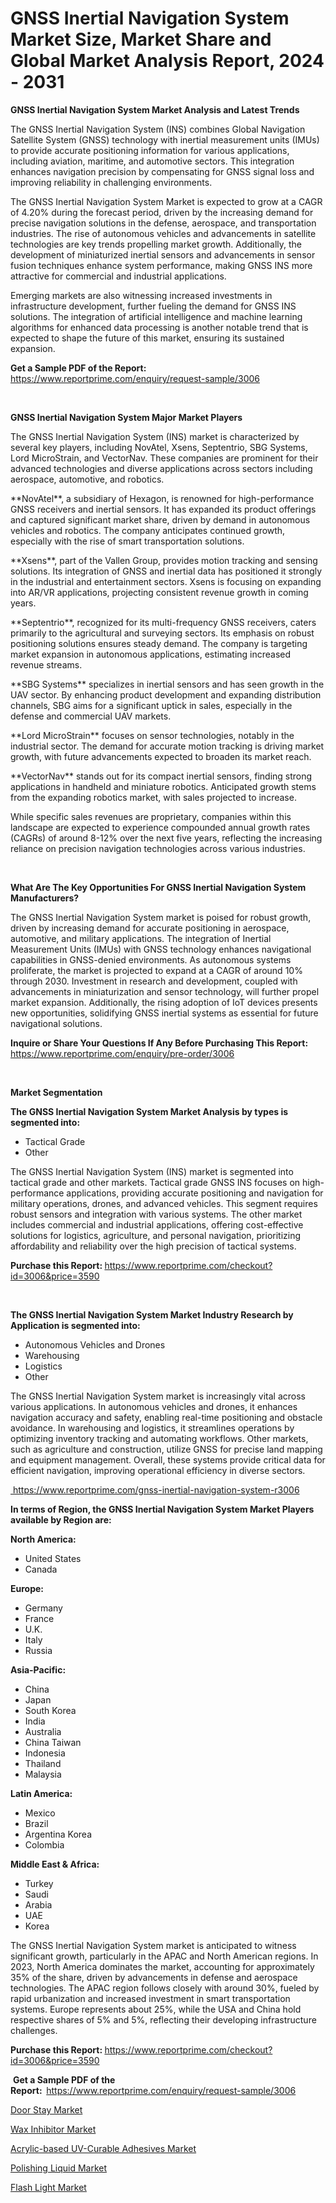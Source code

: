 <p><h1>GNSS Inertial Navigation System Market Size, Market Share and Global Market Analysis Report, 2024 - 2031</h1></p><p><strong>GNSS Inertial Navigation System Market Analysis and Latest Trends</strong></p>
<p><p>The GNSS Inertial Navigation System (INS) combines Global Navigation Satellite System (GNSS) technology with inertial measurement units (IMUs) to provide accurate positioning information for various applications, including aviation, maritime, and automotive sectors. This integration enhances navigation precision by compensating for GNSS signal loss and improving reliability in challenging environments.</p><p>The GNSS Inertial Navigation System Market is expected to grow at a CAGR of 4.20% during the forecast period, driven by the increasing demand for precise navigation solutions in the defense, aerospace, and transportation industries. The rise of autonomous vehicles and advancements in satellite technologies are key trends propelling market growth. Additionally, the development of miniaturized inertial sensors and advancements in sensor fusion techniques enhance system performance, making GNSS INS more attractive for commercial and industrial applications.</p><p>Emerging markets are also witnessing increased investments in infrastructure development, further fueling the demand for GNSS INS solutions. The integration of artificial intelligence and machine learning algorithms for enhanced data processing is another notable trend that is expected to shape the future of this market, ensuring its sustained expansion.</p></p>
<p><strong>Get a Sample PDF of the Report:&nbsp;</strong> <a href="https://www.reportprime.com/enquiry/request-sample/3006">https://www.reportprime.com/enquiry/request-sample/3006</a></p>
<p>&nbsp;</p>
<p><strong>GNSS Inertial Navigation System Major Market Players</strong></p>
<p><p>The GNSS Inertial Navigation System (INS) market is characterized by several key players, including NovAtel, Xsens, Septentrio, SBG Systems, Lord MicroStrain, and VectorNav. These companies are prominent for their advanced technologies and diverse applications across sectors including aerospace, automotive, and robotics.</p><p>**NovAtel**, a subsidiary of Hexagon, is renowned for high-performance GNSS receivers and inertial sensors. It has expanded its product offerings and captured significant market share, driven by demand in autonomous vehicles and robotics. The company anticipates continued growth, especially with the rise of smart transportation solutions.</p><p>**Xsens**, part of the Vallen Group, provides motion tracking and sensing solutions. Its integration of GNSS and inertial data has positioned it strongly in the industrial and entertainment sectors. Xsens is focusing on expanding into AR/VR applications, projecting consistent revenue growth in coming years.</p><p>**Septentrio**, recognized for its multi-frequency GNSS receivers, caters primarily to the agricultural and surveying sectors. Its emphasis on robust positioning solutions ensures steady demand. The company is targeting market expansion in autonomous applications, estimating increased revenue streams.</p><p>**SBG Systems** specializes in inertial sensors and has seen growth in the UAV sector. By enhancing product development and expanding distribution channels, SBG aims for a significant uptick in sales, especially in the defense and commercial UAV markets. </p><p>**Lord MicroStrain** focuses on sensor technologies, notably in the industrial sector. The demand for accurate motion tracking is driving market growth, with future advancements expected to broaden its market reach.</p><p>**VectorNav** stands out for its compact inertial sensors, finding strong applications in handheld and miniature robotics. Anticipated growth stems from the expanding robotics market, with sales projected to increase.</p><p>While specific sales revenues are proprietary, companies within this landscape are expected to experience compounded annual growth rates (CAGRs) of around 8-12% over the next five years, reflecting the increasing reliance on precision navigation technologies across various industries.</p></p>
<p>&nbsp;</p>
<p><strong>What Are The Key Opportunities For GNSS Inertial Navigation System Manufacturers?</strong></p>
<p><p>The GNSS Inertial Navigation System market is poised for robust growth, driven by increasing demand for accurate positioning in aerospace, automotive, and military applications. The integration of Inertial Measurement Units (IMUs) with GNSS technology enhances navigational capabilities in GNSS-denied environments. As autonomous systems proliferate, the market is projected to expand at a CAGR of around 10% through 2030. Investment in research and development, coupled with advancements in miniaturization and sensor technology, will further propel market expansion. Additionally, the rising adoption of IoT devices presents new opportunities, solidifying GNSS inertial systems as essential for future navigational solutions.</p></p>
<p><strong>Inquire or Share Your Questions If Any Before Purchasing This Report:</strong> <a href="https://www.reportprime.com/enquiry/pre-order/3006">https://www.reportprime.com/enquiry/pre-order/3006</a></p>
<p>&nbsp;</p>
<p><strong>Market Segmentation</strong></p>
<p><strong>The GNSS Inertial Navigation System Market Analysis by types is segmented into:</strong></p>
<p><ul><li>Tactical Grade</li><li>Other</li></ul></p>
<p><p>The GNSS Inertial Navigation System (INS) market is segmented into tactical grade and other markets. Tactical grade GNSS INS focuses on high-performance applications, providing accurate positioning and navigation for military operations, drones, and advanced vehicles. This segment requires robust sensors and integration with various systems. The other market includes commercial and industrial applications, offering cost-effective solutions for logistics, agriculture, and personal navigation, prioritizing affordability and reliability over the high precision of tactical systems.</p></p>
<p><strong>Purchase this Report:&nbsp;</strong><a href="https://www.reportprime.com/checkout?id=3006&price=3590">https://www.reportprime.com/checkout?id=3006&price=3590</a></p>
<p>&nbsp;</p>
<p><strong>The GNSS Inertial Navigation System Market Industry Research by Application is segmented into:</strong></p>
<p><ul><li>Autonomous Vehicles and Drones</li><li>Warehousing</li><li>Logistics</li><li>Other</li></ul></p>
<p><p>The GNSS Inertial Navigation System market is increasingly vital across various applications. In autonomous vehicles and drones, it enhances navigation accuracy and safety, enabling real-time positioning and obstacle avoidance. In warehousing and logistics, it streamlines operations by optimizing inventory tracking and automating workflows. Other markets, such as agriculture and construction, utilize GNSS for precise land mapping and equipment management. Overall, these systems provide critical data for efficient navigation, improving operational efficiency in diverse sectors.</p></p>
<p><a href="https://www.reportprime.com/gnss-inertial-navigation-system-r3006">&nbsp;https://www.reportprime.com/gnss-inertial-navigation-system-r3006</a></p>
<p><strong>In terms of Region, the GNSS Inertial Navigation System Market Players available by Region are:</strong></p>
<p>
    <p> <strong> North America: </strong>
        <ul>
            <li>United States</li>
            <li>Canada</li>
        </ul>
        </p> 
    <p> <strong> Europe: </strong>
        <ul>
            <li>Germany</li>
            <li>France</li>
            <li>U.K.</li>
            <li>Italy</li>
            <li>Russia</li>
        </ul>
        </p> 
    <p> <strong> Asia-Pacific: </strong>
        <ul>
            <li>China</li>
            <li>Japan</li>
            <li>South Korea</li>
            <li>India</li>
            <li>Australia</li>
            <li>China Taiwan</li>
            <li>Indonesia</li>
            <li>Thailand</li>
            <li>Malaysia</li>
        </ul>
        </p> 
    <p> <strong> Latin America: </strong>
        <ul>
            <li>Mexico</li>
            <li>Brazil</li>
            <li>Argentina Korea</li>
            <li>Colombia</li>
        </ul>
        </p> 
    <p> <strong> Middle East & Africa: </strong>
        <ul>
            <li>Turkey</li>
            <li>Saudi</li>
            <li>Arabia</li>
            <li>UAE</li>
            <li>Korea</li>
        </ul>
    </p>
    </p>
<p><p>The GNSS Inertial Navigation System market is anticipated to witness significant growth, particularly in the APAC and North American regions. In 2023, North America dominates the market, accounting for approximately 35% of the share, driven by advancements in defense and aerospace technologies. The APAC region follows closely with around 30%, fueled by rapid urbanization and increased investment in smart transportation systems. Europe represents about 25%, while the USA and China hold respective shares of 5% and 5%, reflecting their developing infrastructure challenges.</p></p>
<p><strong>Purchase this Report: </strong><a href="https://www.reportprime.com/checkout?id=3006&price=3590">https://www.reportprime.com/checkout?id=3006&price=3590</a></p>
<p>&nbsp;<strong>Get a Sample PDF of the Report:&nbsp;&nbsp;</strong><a href="https://www.reportprime.com/enquiry/request-sample/3006">https://www.reportprime.com/enquiry/request-sample/3006</a></p>
<p><strong></strong></p>
<p><p><a href="https://www.linkedin.com/pulse/door-stay-market-insights-product-type-application-trends-nnt3e?trackingId=%2FioSNqVLSyKDBh0ioq2bMA%3D%3D">Door Stay Market</a></p><p><a href="https://issuu.com/reportprime-2/docs/wax-inhibitor-market-size-2030.pptx_5d792616810c36">Wax Inhibitor Market</a></p><p><a href="https://issuu.com/reportprime-2/docs/acrylic-based-uv-curable-adhesives-_e61903aa7645c0">Acrylic-based UV-Curable Adhesives Market</a></p><p><a href="https://www.linkedin.com/pulse/global-polishing-liquid-market-focus-product-type-polycrystalline-httae?trackingId=ovBIv0V7REek4fuP0kwSow%3D%3D">Polishing Liquid Market</a></p><p><a href="https://www.linkedin.com/pulse/role-flash-light-market-applications-cameraphoneothers-types-tfduf?trackingId=zG6YCc4PRHeo33BjOasaUA%3D%3D">Flash Light Market</a></p></p>